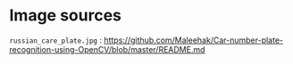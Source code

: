 # Image sources
`russian_care_plate.jpg` : https://github.com/Maleehak/Car-number-plate-recognition-using-OpenCV/blob/master/README.md 